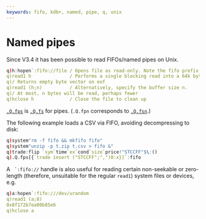 ```yaml
---
keywords: fifo, kdb+, named, pipe, q, unix
---
```


# Named pipes



Since V3.4 it has been possible to read FIFOs/named pipes on Unix.

```q
q)h:hopen`:fifo://file / Opens file as read-only. Note the fifo prefix
q)read1 h              / Performs a single blocking read into a 64k byte buffer. 
q)/ Returns empty byte vector on eof
q)read1 (h;n)          / Alternatively, specify the buffer size n. 
q)/ At most, n bytes will be read, perhaps fewer
q)hclose h             / Close the file to clean up
```

[`.Q.fps`](../ref/dotq.md#qfps-streaming-algorithm "streaming algorithm") is [`.Q.fs`](../ref/dotq.md#qfs-streaming-algorithm "streaming algorithm") for pipes. 
(`.Q.fpn` corresponds to [`.Q.fsn`](../ref/dotq.md#qfsn-streaming-algorithm "streaming algorithm").) <!-- FIXME link to /ref/dotq/#qfsn-streaming-algorithm -->

The following example loads a CSV via FIFO, avoiding decompressing to disk:

```q
q)system"rm -f fifo && mkfifo fifo"
q)system"unzip -p t.zip t.csv > fifo &"
q)trade:flip `sym`time`ex`cond`size`price!"STCCFF"$\:()
q).Q.fps[{`trade insert ("STCCFF";",")0:x}]`:fifo
```

A `` `:fifo://`` handle is also useful for reading certain non-seekable or zero-length (therefore, unsuitable for the regular `read1`) system files or devices, e.g.

```q
q)a:hopen`:fifo:///dev/urandom
q)read1 (a;8)
0x8f172b7ea00b85e6
q)hclose a
```


